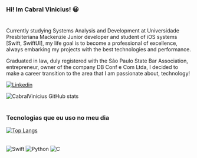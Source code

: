 #
### Hi! Im Cabral Vinicius! 😀
#
Currently studying Systems Analysis and Development at Universidade Presbiteriana Mackenzie
Junior developer and student of iOS systems [Swift, SwiftUI], my life goal is to become a professional of excellence, always embarking my projects with the best technologies and performance.

Graduated in law, duly registered with the São Paulo State Bar Association, entrepreneur, owner of the company DB Conf e Com Ltda, I decided to make a career transition to the area that I am passionate about, technology!

[![Linkedin](https://img.shields.io/badge/LinkedIn-0077B5?style=for-the-badge&logo=linkedin&logoColor=white/)](https://www.linkedin.com/in/cabral-vm/)

![CabralVinicius GitHub stats](https://github-readme-stats.vercel.app/api?username=CabralVinicius&show_icons=true&theme=dracula)



#
### Tecnologias que eu uso no meu dia
[![Top Langs](https://github-readme-stats.vercel.app/api/top-langs/?username=CabralVinicius&layout=compact)](https://github.com/anuraghazra/github-readme-stats)   
<div style="display: inline_block"></br>
    <img align="center" alt="Swift" src="https://img.shields.io/badge/Swift-FA7343?style=for-the-badge&logo=swift&logoColor=white"/>
    <img align="center" alt="Python" src="https://img.shields.io/badge/Python-14354C?style=for-the-badge&logo=python&logoColor=white"/>
    <img align="center" alt="C" src="https://img.shields.io/badge/C-00599C?style=for-the-badge&logo=c&logoColor=white"/>

</div>


